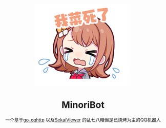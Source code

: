 <p align="center">
    <img src="Image/minori1.png" width="296" height="256" alt="go-cqhttp">
</p>

<div align="center">

# MinoriBot

一个基于[go-cqhttp](https://github.com/Mrs4s/go-cqhttp) 以及[SekaiViewer](https://github.com/Sekai-World/sekai-viewer) 的乱七八糟但是已烧烤为主的QQ机器人
